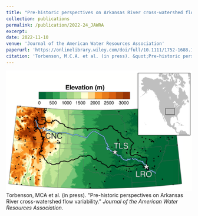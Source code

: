 ```yaml
---
title: "Pre-historic perspectives on Arkansas River cross-watershed flow variability"
collection: publications
permalink: /publication/2022-24_JAWRA
excerpt:
date: 2022-11-10
venue: 'Journal of the American Water Resources Association'
paperurl: 'https://onlinelibrary.wiley.com/doi/full/10.1111/1752-1688.13068'
citation: 'Torbenson, M.C.A. et al. (in press). &quot;Pre-historic perspectives on Arkansas River cross-watershed flow variability.&quot; <i>Journal of the American Water Resources Association.</i>'
---
```

<img src="/images/jawra1.png"  width="600">
<br>Torbenson, MCA et al. (in press). "Pre-historic perspectives on Arkansas River cross-watershed flow variability." <i>Journal of the American Water Resources Association.</i>

